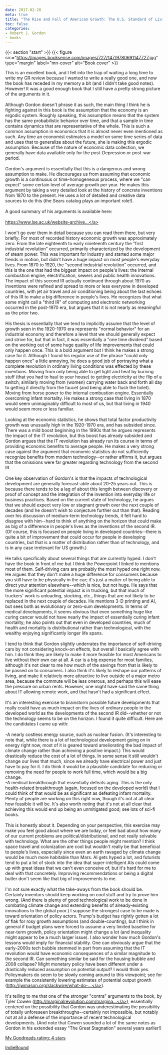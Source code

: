 ```yaml
---
date: 2017-02-28
meta: true
title: "The Rise and Fall of American Growth: The U.S. Standard of Living Since the Civil War"
toc: false
categories:
- Robert J. Gordon
- books
---
```


{{< section "start" >}}
{{< figure src="https://images.booksense.com/images/727/147/9780691147727.jpg" type="margin" label="mn-cover" alt="Book cover" >}}

This is an excellent book, and I fell into the trap of waiting a long time to write my GR review because I wanted to write a really good one, and now the book has receded in my memory a bit (and I didn't take good notes). However! It was a good enough book that I still have a pretty strong picture of the arguments in it.<br /><br />Although Gordon doesn't phrase it as such, the main thing I think he is fighting against in this book is the assumption that the economy is an ergodic system. Roughly speaking, this assumption means that the system has the same probabilistic behavior over time, and that a sample in time contains dynamics that are representative of the whole. This is such a common assumption in economics that it is almost never even mentioned as such. Any time an economist estimates a model on some time series of data and uses that to generalize about the future, she is making this ergodic assumption. Because of the nature of economic data collection, we generally have data available only for the post-Depression or post-war period.<br /><br />Gordon's argument is essentially that this is a dangerous and wrong assumption to make. He discourages us from assuming that economic growth is a continuous or time-homogeneous process, where we "can expect" some certain level of average growth per year. He makes this argument by taking a very detailed look at the history of concrete inventions from 1870 to the present. He uses a lot of detailed and creative data sources to do this (the Sears catalog plays an important role!). <br /><br />A good summary of his arguments is available here:<br /><br /><a target="_blank" href="https://www.lse.ac.uk/website-archive/publicEvents/pdf/2016-ST/20160511RobertGordon_PPT.pdf" rel="nofollow noopener">https://www.lse.ac.uk/website-archive...</a><br /><br />I won't go over them in detail because you can read them there, but very briefly: For most of recorded history economic growth was approximately zero. From the late eighteenth to early nineteenth century the "first industrial revolution" occurred, primarily characterized by the development of steam power. This was important for industry and started some major trends in motion, but didn't have a huge impact on most people's everyday lives. From 1870 to 1920, the "second industrial revolution" occurred, and this is the one that had the biggest impact on people's lives: the internal combustion engine, electrification, sewers and public health innovations. The impact of this second IR actually continued through about 1970 as inventions were refined and spread to more or less everyone in developed countries, with jet air travel and air conditioning being about the last echoes of this IR to make a big difference in people's lives. He recognizes that what some might call a "third IR" of computing and electronic networking occurred in the post-1970 era, but argues that it is not nearly as meaningful as the prior two.<br /><br />His thesis is essentially that we tend to implicitly assume that the level of growth seen in the 1920-1970 era represents "normal behavior" for an industrial economy and therefore a level that we should generally expect and strive for, but that in fact, it was essentially a "one time dividend" based on the working out of some huge quality of life improvements that could only happen once. This is a bold argument but I think he makes a strong case for it. Although I found his regular use of the phrase "could only happen once" a little annoying, he does a good job of portraying what a complete revolution in ordinary living conditions was effected by these inventions. Moving from only being able to get light and heat by burning stuff (that you had to haul to your house) to getting electricity at the flip of a switch; similarly moving from (women) carrying water back and forth all day to getting it directly from the faucet (and being able to flush the toilet). Moving from horse power to the internal combustion engine. Essentially overcoming infant mortality. He makes a strong case that living in 1870 would seem unimaginably difficult to most of us, but that living in 1940 would seem more or less familiar.<br /><br />Looking at the economic statistics, he shows that total factor productivity growth was unusually high in the 1920-1970 era, and has subsided since. There was a mild boost beginning in the 1990s that he argues represents the impact of the IT revolution, but this boost has already subsided and Gordon argues that the IT revolution has already run its course in terms of providing economic benefits to average people. He makes a very strong case against the argument that economic statistics do not sufficiently recognize benefits from modern technology--or rather affirms it, but argues that the omissions were far greater regarding technology from the second IR.<br /><br />One key observation of Gordon's is that the impacts of technological development are generally forecast-able about 20-25 years out. This is because there tends to be a lag of about this length between discovery or proof of concept and the integration of the invention into everyday life or business practices. Based on the current state of technology, he argues that we should expect very low or stagnant growth over the next couple of decades (and he doesn't wish to conjecture further out than that). Reading over his discussion of medium-term technology trends, it felt hard to disagree with him--hard to think of anything on the horizon that could make as big of a difference in people's lives as the inventions of the second IR. (Of course, this is focused on people living in developed countries--there is quite a bit of improvement that could occur for people in developing countries, but that is a matter of distribution rather than of technology, and is in any case irrelevant for US growth.)<br /><br />He talks specifically about several things that are currently hyped. I don't have the book in front of me but I think the Powerpoint I linked to mentions most of them. Self-driving cars are probably the most hyped one right now. He argues that they don't make a huge difference for consumers because you still have to be physically in the car; it's just a matter of being able to direct your attention elsewhere--which is nice, but not huge. He says that the more significant potential impact is in trucking, but that much of truckers' work is unloading, stocking, etc., things that are not likely to be replaced in the next couple of decades. He mentions 3-D printing and AI, but sees both as evolutionary or zero-sum developments. In terms of medical developments, it seems obvious that even something huge like curing cancer would not have nearly the impact of essentially curing infant mortality; he also points out that even in developed countries, much of health and mortality is distributional rather than technological, with the wealthy enjoying significantly longer life spans.<br /><br />I tend to think that Gordon slightly underrates the importance of self-driving cars by not considering knock-on effects, but overall I basically agree with him. I do think they are likely to make it more feasible for most Americans to live without their own car at all. A car is a big expense for most families, although it's not clear to me how much of the savings from that is likely to be passed on to consumers. I also think it's likely to reshape our patterns of living, and make it relatively more attractive to live outside of a major metro area, because the commute will be less onerous, and perhaps this will ease the pressure on urban rents. However, one might have said the same thing about IT allowing remote work, and that hasn't had a significant effect.<br /><br />It's an interesting exercise to brainstorm possible future developments that really could have as much impact on the lives of ordinary people in the developed world as the developments of the second IR did--whether or not the technology seems to be on the horizon. I found it quite difficult. Here are the candidates I came up with:<br /><br />-A nearly costless energy source, such as nuclear fusion. (It's interesting to note that, while there is a lot of technological development going on in energy right now, most of it is geared toward ameliorating the bad impact of climate change rather than achieving a positive impact.) This would drastically reduce the cost of a lot of things. In some sense it still wouldn't change our lives that much, since we already have electrical power and just have to pay for it. I do think it would be a plausible candidate for reducing or removing the need for people to work full time, which would be a big change.<br />-A medical breakthrough that essentially defeats aging. This is the only health-related breakthrough (again, focused on the developed world) that I could think of that would be as significant as defeating infant mortality. Plenty of people are working on this right now, though it's not at all clear how feasible it will be. It's also worth noting that it's not at all clear that achieving this would end up being an unmitigated good; see lots of sci-fi books.<br /><br />This is honestly about it. Depending on your perspective, this exercise may make you feel good about where we are today, or feel bad about how many of our current problems are political/distributional, and not really solvable with technology. What are the other things people might mention? I think space travel and colonization are cool but wouldn't really be that beneficial to people's lives, especially since even an earth ravaged by climate change would be much more habitable than Mars. AI gets hyped a lot, and futurists tend to put a lot of stock into the idea that super-intelligent AIs could come up with great ideas that we can't even conceive of, but it's hard for me to deal with that concretely. Improving recommendations or being a digital butler don't seem like that big of improvements to me. <br /><br />I'm not sure exactly what the take-aways from the book should be. Certainly inventors should keep working on cool stuff and try to prove him wrong. (And there is plenty of good technological work to be done in combating climate change and extending benefits of already-existing innovations to the global poor.) I suppose the strongest case to be made is toward orientation of policy actors. Trump's budget has rightly gotten a lot of flak for rosy growth assumptions (and double-counting), but I think in general if budget plans were forced to assume a very limited baseline for near-term growth, policy orientation might change a lot (and inequality might appear to be a much larger issue). I also wonder how much Gordon's lessons would imply for financial stability. One can obviously argue that the early-2000s tech bubble stemmed in part from assuming that the IT revolution would have economic consequences of a similar magnitude to the second IR. Can something similar be said for the housing bubble and 2008 collapse? Might monetary policy have been different under a drastically reduced assumption on potential output? I would think yes. Policymakers do seem to be slowly coming around to this viewpoint; see for example the consistently lowering estimates of potential output growth (<a target="_blank" href="http://jwmason.org/slackwire/what-do-changing-estimates-of-potential-output-tell-us/" rel="nofollow noopener">http://jwmason.org/slackwire/what-do-...</a>). <br /><br />It's telling to me that one of the stronger "contra" arguments to the book, by Tyler Cowen (<a target="_blank" href="http://marginalrevolution.com/marginalrevolution/2016/01/my-review-of-robert-gordons-american-economic-growth.html" rel="nofollow noopener">http://marginalrevolution.com/margina...</a>), essentially centered on the possibility that Gordon was underestimating the possibility of totally unforeseen breakthroughs--certainly not impossible, but notably not at all a defense of the importance of recent technological developments. (And note that Cowen sounded a lot of the same notes as Gordon in his extended essay "The Great Stagnation" several years earlier!)

[My Goodreads rating: 4 stars](https://www.goodreads.com/review/show/1902857021)  

[IndieBound](https://www.indiebound.org/book/9780691147727)
